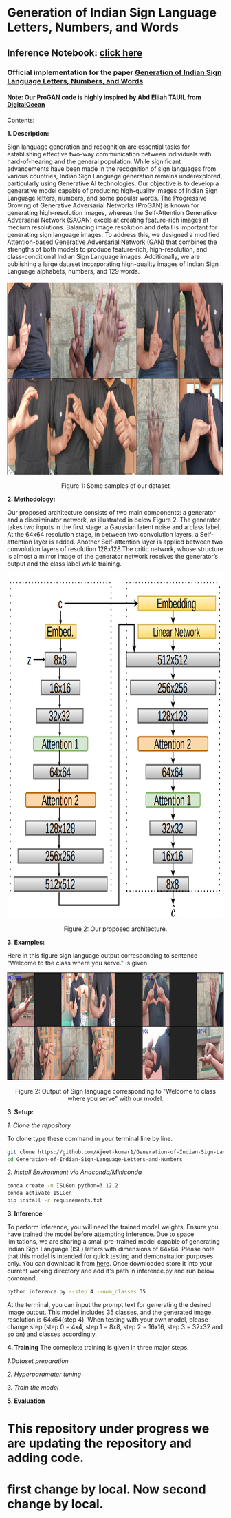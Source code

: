 # Generation of Indian Sign Language Letters, Numbers, and Words

## Inference Notebook: [click here](https://)

### Official implementation for the paper [Generation of Indian Sign Language Letters, Numbers, and Words](https://ieeexplore.ieee.org/document/10721847)
#### Note: Our ProGAN code is highly inspired by Abd Elilah TAUIL from [DigitalOcean](https://blog.paperspace.com/implementation-of-progan-from-scratch/)
Contents:

**1. Description:**

Sign language generation and recognition are essential tasks for establishing effective two-way communication between individuals with hard-of-hearing and the general population. While significant advancements have been made in the recognition of sign languages from various countries, Indian Sign Language generation remains underexplored, particularly using Generative AI technologies.
Our objective is to develop a generative model capable of producing high-quality images of Indian Sign Language letters, numbers, and some popular words. The Progressive Growing of Generative Adversarial Networks (ProGAN) is known for generating high-resolution images, whereas the Self-Attention Generative Adversarial Network (SAGAN) excels at creating feature-rich images at medium resolutions. Balancing image resolution and detail is important for generating sign language images.
To address this, we designed a modified Attention-based Generative Adversarial Network (GAN) that combines the strengths of both models to produce feature-rich, high-resolution, and class-conditional Indian Sign Language images. Additionally, we are publishing a large dataset incorporating high-quality images of Indian Sign Language alphabets, numbers, and 129 words.

<p align="center">
  <img width="1080" height="450" src="https://github.com/Ajeet-kumar1/Generation-of-Indian-Sign-Language-Letters-and-Numbers/blob/main/samples/dataset_samp.png?raw=true">
</p>
<p align="center">
Figure 1: Some samples of our dataset
</p>

**2. Methodology:**

Our proposed architecture consists of two main components: a generator and a discriminator network, as illustrated in below Figure 2.
The generator takes two inputs in the first stage: a Gaussian latent noise and a class label. At the 64x64
resolution stage, in between two convolution layers, a Self-attention layer is added. Another Self-attention layer is applied between two convolution layers of resolution 128x128.The critic network, whose structure is almost a mirror
image of the generator network receives the generator’s output and the class label while training. 
<p align="center">
  <img width="900" height="800" src="https://github.com/Ajeet-kumar1/Generation-of-Indian-Sign-Language-Letters-and-Numbers/blob/main/samples/architect.png?raw=true">
</p>
<p align="center">
Figure 2: Our proposed architecture.
</p>

**3. Examples:**

Here in this figure sign language output corresponding to sentence "Welcome to the class where you serve." is given.

<p align="center">
  <img width="1280" height="250" src="https://github.com/Ajeet-kumar1/Generation-of-Indian-Sign-Language-Letters-and-Numbers/blob/main/samples/string9-1.png">
</p>
<p align="center">
Figure 2: Output of Sign language corresponding to "Welcome to class where you serve" with our model.
</p>

**3. Setup:**

*1. Clone the repository*

To clone type these command in your terminal line by line.

```bash
git clone https://github.com/Ajeet-kumar1/Generation-of-Indian-Sign-Language-Letters-and-Numbers.git
cd Generation-of-Indian-Sign-Language-Letters-and-Numbers
```

*2. Install Environment via Anaconda/Miniconda*
```bash
conda create -n ISLGen python=3.12.2
conda activate ISLGen
pip install -r requirements.txt

```

**3. Inference**

To perform inference, you will need the trained model weights. Ensure you have trained the model before attempting inference. Due to space limitations, we are sharing a small pre-trained model capable of generating Indian Sign Language (ISL) letters with dimensions of 64x64. Please note that this model is intended for quick testing and demonstration purposes only. You can download it from [here](www.google.com).
Once downloaded store it into your current working directory and add it's path in inference.py and run below command.

```bash
python inference.py --step 4 --num_classes 35
```
At the terminal, you can input the prompt text for generating the desired image output. This model includes 35 classes, and the generated image resolution is 64x64(step 4). When testing with your own model, please change step (step 0 = 4x4, step 1 = 8x8, step 2 = 16x16, step 3 = 32x32  and so on) and classes accordingly.

**4. Training**
The comeplete training is given in three major steps.

*1.Dataset preparation*

*2. Hyperparamater tuning*

*3. Train the model*


**5. Evaluation**


# This repository under progress we are updating the repository and adding code.

# first change by local. Now second change by local.
